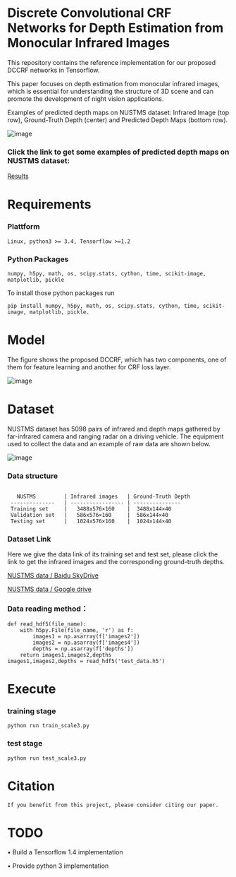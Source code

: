 
# Discrete Convolutional CRF Networks for Depth Estimation from Monocular Infrared Images

This repository contains the reference implementation for our proposed DCCRF networks in Tensorflow.

This paper focuses on depth estimation from monocular infrared images, which is essential for understanding the structure of 3D scene and can promote the development of night vision applications. 

Examples of predicted depth maps on NUSTMS dataset: Infrared Image (top row), Ground-Truth Depth (center) and Predicted Depth Maps (bottom row).

![image](https://github.com/ivyharding999/Discrete-Convolutional-CRF-Networks-for-Depth-Estimation-from-Monocular-Infrared-Images/blob/master/Infrared%20images/DATA.png)


### Click the link to get some examples of predicted depth maps on NUSTMS dataset:


[Results](https://pan.baidu.com/s/1P8570lNk1JMvTTCARrDvaQ)

 # Requirements
 
 ### Plattform 
 ```
 Linux, python3 >= 3.4, Tensorflow >=1.2
 ```
 ### Python Packages 
 ```
 numpy, h5py, math, os, scipy.stats, cython, time, scikit-image, matplotlib, pickle
 ```
 To install those python packages run
 ```
 pip install numpy, h5py, math, os, scipy.stats, cython, time, scikit-image, matplotlib, pickle.
 ```
 # Model

The figure shows the proposed DCCRF, which has two components, one of them for feature learning and another for CRF loss layer. 

 ![image](https://github.com/ivyharding999/Discrete-Convolutional-CRF-Networks-for-Depth-Estimation-from-Monocular-Infrared-Images/blob/master/Infrared%20images/Fig1.png)
 
 
 # Dataset

NUSTMS dataset has 5098 pairs of infrared and depth maps gathered by far-infrared camera and ranging radar on a driving vehicle. 
The equipment used to collect the data and an example of raw data are shown below.

![image](https://github.com/ivyharding999/Discrete-Convolutional-CRF-Networks-for-Depth-Estimation-from-Monocular-Infrared-Images/blob/master/Infrared%20images/Fig6.png)



### Data structure
```

   NUSTMS         | Infrared images   | Ground-Truth Depth
 --------------   | ----------------- | ---------------
 Training set     |   3488x576×160    |  3488x144×40
 Validation set   |   586x576×160     |  586x144×40 
 Testing set      |   1024x576×160    |  1024x144×40    

``` 

### Dataset Link
 
Here we give the data link of its training set and test set, please click the link to get the infrared images and the corresponding ground-truth depths.


  
  [NUSTMS data / Baidu SkyDrive](https://pan.baidu.com/s/1P8570lNk1JMvTTCARrDvaQ)
  
  [NUSTMS data / Google drive](https://drive.google.com/open?id=1z0AVvzpzGIiwWBpNqW-x4uh9OenDp5nn)


### Data reading method：
```
def read_hdf5(file_name):
    with h5py.File(file_name, 'r') as f:
        images1 = np.asarray(f['images2'])
        images2 = np.asarray(f['images4'])
        depths = np.asarray(f['depths'])
    return images1,images2,depths
images1,images2,depths = read_hdf5('test_data.h5')
```

# Execute

### training stage
```
python run train_scale3.py
```


### test stage
```
python run test_scale3.py
```

# Citation 
```
If you benefit from this project, please consider citing our paper.
```

# TODO

•	 Build a Tensorflow 1.4 implementation

•	 Provide python 3 implementation

